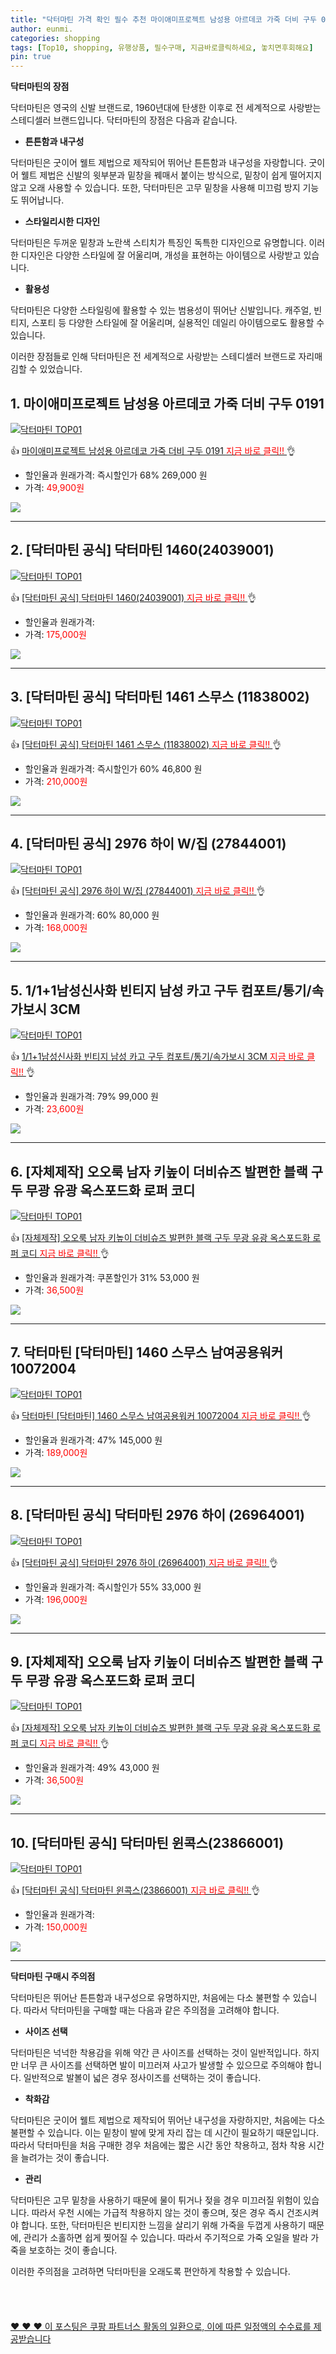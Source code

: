 ```yaml
---
title: "닥터마틴 가격 확인 필수 추천 마이애미프로젝트 남성용 아르데코 가죽 더비 구두 0191 비교 장점 구매가이드"
author: eunmi.
categories: shopping
tags: [Top10, shopping, 유행상품, 필수구매, 지금바로클릭하세요, 놓치면후회해요]
pin: true
---
```

**닥터마틴의 장점**

닥터마틴은 영국의 신발 브랜드로, 1960년대에 탄생한 이후로 전 세계적으로 사랑받는 스테디셀러 브랜드입니다. 닥터마틴의 장점은 다음과 같습니다.

* **튼튼함과 내구성**

닥터마틴은 굿이어 웰트 제법으로 제작되어 뛰어난 튼튼함과 내구성을 자랑합니다. 굿이어 웰트 제법은 신발의 윗부분과 밑창을 꿰매서 붙이는 방식으로, 밑창이 쉽게 떨어지지 않고 오래 사용할 수 있습니다. 또한, 닥터마틴은 고무 밑창을 사용해 미끄럼 방지 기능도 뛰어납니다.

* **스타일리시한 디자인**

닥터마틴은 두꺼운 밑창과 노란색 스티치가 특징인 독특한 디자인으로 유명합니다. 이러한 디자인은 다양한 스타일에 잘 어울리며, 개성을 표현하는 아이템으로 사랑받고 있습니다.

* **활용성**

닥터마틴은 다양한 스타일링에 활용할 수 있는 범용성이 뛰어난 신발입니다. 캐주얼, 빈티지, 스포티 등 다양한 스타일에 잘 어울리며, 실용적인 데일리 아이템으로도 활용할 수 있습니다.

이러한 장점들로 인해 닥터마틴은 전 세계적으로 사랑받는 스테디셀러 브랜드로 자리매김할 수 있었습니다.

   

## 1. 마이애미프로젝트 남성용 아르데코 가죽 더비 구두 0191

[![닥터마틴 TOP01](https://thumbnail10.coupangcdn.com/thumbnails/remote/230x230ex/image/vendor_inventory/5783/4786114ea8a3447b7f5fbbac31dd7e0f159e350d2ad40a32bd1341262a6f.jpg)](https://link.coupang.com/re/AFFSDP?lptag=AF3617701&subid=GithubCoopas&pageKey=4590512332&traceid=V0-153&itemId=5643448017&vendorItemId=72863446356)


👍 [마이애미프로젝트 남성용 아르데코 가죽 더비 구두 0191 <font color=red> 지금 바로 클릭!! </font> ](https://link.coupang.com/re/AFFSDP?lptag=AF3617701&subid=GithubCoopas&pageKey=4590512332&traceid=V0-153&itemId=5643448017&vendorItemId=72863446356) 👌 


- 할인율과 원래가격: 즉시할인가 68%  269,000   원
- 가격: <span style='color:red'>49,900원</span>

[![](/discount_price.png)](https://link.coupang.com/re/AFFSDP?lptag=AF3617701&subid=GithubCoopas&pageKey=4590512332&traceid=V0-153&itemId=5643448017&vendorItemId=72863446356)

---


   

## 2. [닥터마틴 공식] 닥터마틴 1460(24039001)

[![닥터마틴 TOP01](https://thumbnail8.coupangcdn.com/thumbnails/remote/230x230ex/image/vendor_inventory/4f88/1beba6d9b74cc247d332a959f3ec93cb9c0b3388742e3319985a136a33e4.jpg)](https://link.coupang.com/re/AFFSDP?lptag=AF3617701&subid=GithubCoopas&pageKey=1987137071&traceid=V0-153&itemId=3381110125&vendorItemId=71343539898)


👍 [[닥터마틴 공식] 닥터마틴 1460(24039001) <font color=red> 지금 바로 클릭!! </font> ](https://link.coupang.com/re/AFFSDP?lptag=AF3617701&subid=GithubCoopas&pageKey=1987137071&traceid=V0-153&itemId=3381110125&vendorItemId=71343539898) 👌 


- 할인율과 원래가격: 
- 가격: <span style='color:red'>175,000원</span>

[![](/discount_price.png)](https://link.coupang.com/re/AFFSDP?lptag=AF3617701&subid=GithubCoopas&pageKey=1987137071&traceid=V0-153&itemId=3381110125&vendorItemId=71343539898)

---


   

## 3. [닥터마틴 공식] 닥터마틴 1461 스무스 (11838002)

[![닥터마틴 TOP01](https://thumbnail7.coupangcdn.com/thumbnails/remote/230x230ex/image/vendor_inventory/6ffa/756ddea36f55c2dad23be0200878ae81f1c9bc5f469aefd58a68f4ee551c.jpg)](https://link.coupang.com/re/AFFSDP?lptag=AF3617701&subid=GithubCoopas&pageKey=1987133774&traceid=V0-153&itemId=3381113452&vendorItemId=71343540914)


👍 [[닥터마틴 공식] 닥터마틴 1461 스무스 (11838002) <font color=red> 지금 바로 클릭!! </font> ](https://link.coupang.com/re/AFFSDP?lptag=AF3617701&subid=GithubCoopas&pageKey=1987133774&traceid=V0-153&itemId=3381113452&vendorItemId=71343540914) 👌 


- 할인율과 원래가격: 즉시할인가 60%  46,800   원
- 가격: <span style='color:red'>210,000원</span>

[![](/discount_price.png)](https://link.coupang.com/re/AFFSDP?lptag=AF3617701&subid=GithubCoopas&pageKey=1987133774&traceid=V0-153&itemId=3381113452&vendorItemId=71343540914)

---


   

## 4. [닥터마틴 공식] 2976 하이 W/집 (27844001)

[![닥터마틴 TOP01](https://thumbnail7.coupangcdn.com/thumbnails/remote/230x230ex/image/vendor_inventory/c037/a6e2754cf356afc476af1c5adb7d16069b98357c40b26015dd0dece0d3dc.jpg)](https://link.coupang.com/re/AFFSDP?lptag=AF3617701&subid=GithubCoopas&pageKey=6801443924&traceid=V0-153&itemId=16056760475&vendorItemId=83260180947)


👍 [[닥터마틴 공식] 2976 하이 W/집 (27844001) <font color=red> 지금 바로 클릭!! </font> ](https://link.coupang.com/re/AFFSDP?lptag=AF3617701&subid=GithubCoopas&pageKey=6801443924&traceid=V0-153&itemId=16056760475&vendorItemId=83260180947) 👌 


- 할인율과 원래가격: 60%  80,000   원
- 가격: <span style='color:red'>168,000원</span>

[![](/discount_price.png)](https://link.coupang.com/re/AFFSDP?lptag=AF3617701&subid=GithubCoopas&pageKey=6801443924&traceid=V0-153&itemId=16056760475&vendorItemId=83260180947)

---


   

## 5. 1/1+1남성신사화 빈티지 남성 카고 구두 컴포트/통기/속가보시 3CM

[![닥터마틴 TOP01](https://thumbnail10.coupangcdn.com/thumbnails/remote/230x230ex/image/vendor_inventory/dfd5/90f82b0cbb18c0ec5f08b986073b129e4999c388b69bf951b7177c94ab5f.jpg)](https://link.coupang.com/re/AFFSDP?lptag=AF3617701&subid=GithubCoopas&pageKey=7675904786&traceid=V0-153&itemId=20489688318&vendorItemId=87568324508)


👍 [1/1+1남성신사화 빈티지 남성 카고 구두 컴포트/통기/속가보시 3CM <font color=red> 지금 바로 클릭!! </font> ](https://link.coupang.com/re/AFFSDP?lptag=AF3617701&subid=GithubCoopas&pageKey=7675904786&traceid=V0-153&itemId=20489688318&vendorItemId=87568324508) 👌 


- 할인율과 원래가격: 79%  99,000   원
- 가격: <span style='color:red'>23,600원</span>

[![](/discount_price.png)](https://link.coupang.com/re/AFFSDP?lptag=AF3617701&subid=GithubCoopas&pageKey=7675904786&traceid=V0-153&itemId=20489688318&vendorItemId=87568324508)

---


   

## 6. [자체제작] 오오룩 남자 키높이 더비슈즈 발편한 블랙 구두 무광 유광 옥스포드화 로퍼 코디

[![닥터마틴 TOP01](https://thumbnail10.coupangcdn.com/thumbnails/remote/230x230ex/image/vendor_inventory/a704/b60db33b16a3d1ba7338eecf1b013f47abd69d5a865aa3ee07babeb39e26.jpg)](https://link.coupang.com/re/AFFSDP?lptag=AF3617701&subid=GithubCoopas&pageKey=6266356655&traceid=V0-153&itemId=12789635081&vendorItemId=80055705482)


👍 [[자체제작] 오오룩 남자 키높이 더비슈즈 발편한 블랙 구두 무광 유광 옥스포드화 로퍼 코디 <font color=red> 지금 바로 클릭!! </font> ](https://link.coupang.com/re/AFFSDP?lptag=AF3617701&subid=GithubCoopas&pageKey=6266356655&traceid=V0-153&itemId=12789635081&vendorItemId=80055705482) 👌 


- 할인율과 원래가격: 쿠폰할인가 31%  53,000   원
- 가격: <span style='color:red'>36,500원</span>

[![](/discount_price.png)](https://link.coupang.com/re/AFFSDP?lptag=AF3617701&subid=GithubCoopas&pageKey=6266356655&traceid=V0-153&itemId=12789635081&vendorItemId=80055705482)

---


   

## 7. 닥터마틴 [닥터마틴] 1460 스무스 남여공용워커 10072004

[![닥터마틴 TOP01](https://thumbnail9.coupangcdn.com/thumbnails/remote/230x230ex/image/vendor_inventory/f991/02aaa1dcce536835b6088a12988dfad2e1e87b54cc1b3e355876bed9b50c.jpg)](https://link.coupang.com/re/AFFSDP?lptag=AF3617701&subid=GithubCoopas&pageKey=7075487838&traceid=V0-153&itemId=17584791528&vendorItemId=84905353108)


👍 [닥터마틴 [닥터마틴] 1460 스무스 남여공용워커 10072004 <font color=red> 지금 바로 클릭!! </font> ](https://link.coupang.com/re/AFFSDP?lptag=AF3617701&subid=GithubCoopas&pageKey=7075487838&traceid=V0-153&itemId=17584791528&vendorItemId=84905353108) 👌 


- 할인율과 원래가격: 47%  145,000   원
- 가격: <span style='color:red'>189,000원</span>

[![](/discount_price.png)](https://link.coupang.com/re/AFFSDP?lptag=AF3617701&subid=GithubCoopas&pageKey=7075487838&traceid=V0-153&itemId=17584791528&vendorItemId=84905353108)

---


   

## 8. [닥터마틴 공식] 닥터마틴 2976 하이 (26964001)

[![닥터마틴 TOP01](https://thumbnail7.coupangcdn.com/thumbnails/remote/230x230ex/image/vendor_inventory/5cfc/155149bf0b04909513965ade49e0bdc14b6b73767bbe51577662b21f0a7a.jpg)](https://link.coupang.com/re/AFFSDP?lptag=AF3617701&subid=GithubCoopas&pageKey=6056051945&traceid=V0-153&itemId=11117643258&vendorItemId=78396407007)


👍 [[닥터마틴 공식] 닥터마틴 2976 하이 (26964001) <font color=red> 지금 바로 클릭!! </font> ](https://link.coupang.com/re/AFFSDP?lptag=AF3617701&subid=GithubCoopas&pageKey=6056051945&traceid=V0-153&itemId=11117643258&vendorItemId=78396407007) 👌 


- 할인율과 원래가격: 즉시할인가 55%  33,000   원
- 가격: <span style='color:red'>196,000원</span>

[![](/discount_price.png)](https://link.coupang.com/re/AFFSDP?lptag=AF3617701&subid=GithubCoopas&pageKey=6056051945&traceid=V0-153&itemId=11117643258&vendorItemId=78396407007)

---


   

## 9. [자체제작] 오오룩 남자 키높이 더비슈즈 발편한 블랙 구두 무광 유광 옥스포드화 로퍼 코디

[![닥터마틴 TOP01](https://thumbnail10.coupangcdn.com/thumbnails/remote/230x230ex/image/vendor_inventory/a704/b60db33b16a3d1ba7338eecf1b013f47abd69d5a865aa3ee07babeb39e26.jpg)](https://link.coupang.com/re/AFFSDP?lptag=AF3617701&subid=GithubCoopas&pageKey=6266356655&traceid=V0-153&itemId=12789635080&vendorItemId=80055705479)


👍 [[자체제작] 오오룩 남자 키높이 더비슈즈 발편한 블랙 구두 무광 유광 옥스포드화 로퍼 코디 <font color=red> 지금 바로 클릭!! </font> ](https://link.coupang.com/re/AFFSDP?lptag=AF3617701&subid=GithubCoopas&pageKey=6266356655&traceid=V0-153&itemId=12789635080&vendorItemId=80055705479) 👌 


- 할인율과 원래가격: 49%  43,000   원
- 가격: <span style='color:red'>36,500원</span>

[![](/discount_price.png)](https://link.coupang.com/re/AFFSDP?lptag=AF3617701&subid=GithubCoopas&pageKey=6266356655&traceid=V0-153&itemId=12789635080&vendorItemId=80055705479)

---


   

## 10. [닥터마틴 공식] 닥터마틴 윈콕스(23866001)

[![닥터마틴 TOP01](https://thumbnail9.coupangcdn.com/thumbnails/remote/230x230ex/image/vendor_inventory/7512/8d20b08c3eb93fdc295dea8eec94762e1eeb6537439a669cb5de8e7a8aeb.jpg)](https://link.coupang.com/re/AFFSDP?lptag=AF3617701&subid=GithubCoopas&pageKey=1987140545&traceid=V0-153&itemId=3381118317&vendorItemId=71343539911)


👍 [[닥터마틴 공식] 닥터마틴 윈콕스(23866001) <font color=red> 지금 바로 클릭!! </font> ](https://link.coupang.com/re/AFFSDP?lptag=AF3617701&subid=GithubCoopas&pageKey=1987140545&traceid=V0-153&itemId=3381118317&vendorItemId=71343539911) 👌 


- 할인율과 원래가격: 
- 가격: <span style='color:red'>150,000원</span>

[![](/discount_price.png)](https://link.coupang.com/re/AFFSDP?lptag=AF3617701&subid=GithubCoopas&pageKey=1987140545&traceid=V0-153&itemId=3381118317&vendorItemId=71343539911)

---
**닥터마틴 구매시 주의점**

닥터마틴은 뛰어난 튼튼함과 내구성으로 유명하지만, 처음에는 다소 불편할 수 있습니다. 따라서 닥터마틴을 구매할 때는 다음과 같은 주의점을 고려해야 합니다.

* **사이즈 선택**

닥터마틴은 넉넉한 착용감을 위해 약간 큰 사이즈를 선택하는 것이 일반적입니다. 하지만 너무 큰 사이즈를 선택하면 발이 미끄러져 사고가 발생할 수 있으므로 주의해야 합니다. 일반적으로 발볼이 넓은 경우 정사이즈를 선택하는 것이 좋습니다.

* **착화감**

닥터마틴은 굿이어 웰트 제법으로 제작되어 뛰어난 내구성을 자랑하지만, 처음에는 다소 불편할 수 있습니다. 이는 밑창이 발에 맞게 자리 잡는 데 시간이 필요하기 때문입니다. 따라서 닥터마틴을 처음 구매한 경우 처음에는 짧은 시간 동안 착용하고, 점차 착용 시간을 늘려가는 것이 좋습니다.

* **관리**

닥터마틴은 고무 밑창을 사용하기 때문에 물이 튀거나 젖을 경우 미끄러질 위험이 있습니다. 따라서 우천 시에는 가급적 착용하지 않는 것이 좋으며, 젖은 경우 즉시 건조시켜야 합니다. 또한, 닥터마틴은 빈티지한 느낌을 살리기 위해 가죽을 두껍게 사용하기 때문에, 관리가 소홀하면 쉽게 찢어질 수 있습니다. 따라서 주기적으로 가죽 오일을 발라 가죽을 보호하는 것이 좋습니다.

이러한 주의점을 고려하면 닥터마틴을 오래도록 편안하게 착용할 수 있습니다.<br><br><br><br><br> [ ❤ ❤ ❤ 이 포스팅은 쿠팡 파트너스 활동의 일환으로, 이에 따른 일정액의 수수료를 제공받습니다](https://link.coupang.com/a/bcEFyh)